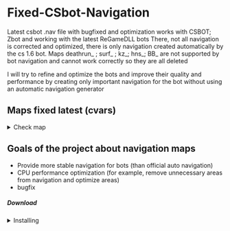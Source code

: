 # Fixed-CSbot-Navigation
Latest csbot .nav file with bugfixed and optimization
works with CSBOT; Zbot and working with the latest ReGameDLL bots
There, not all navigation is corrected and optimized, there is only navigation created automatically by the cs 1.6 bot.
Maps deathrun_ ; surf_ ; kz_; hns_; BB_ are not supported by bot navigation and cannot work correctly so they are all deleted

I will try to refine and optimize the bots and improve their quality and performance by creating only important navigation for the bot without using an automatic navigation generator

## Maps fixed latest (cvars)
<details>
<summary>Check map</summary>

| Map                               | Default size | fixed size | bugfix | Description |
| :--------------------------------- | :-----: | :-: | :----------: | :--------------------------------------------- |
| [zm_houses.nav](navigations/zm_houses.nav)                     | 0 KB autonav | 116 KB fixed | more fixed bugs | zm_houses critical fixed bugs |
| [35hp_2.nav](navigations/35hp_2.nav)                     | 1 KB autonav | 183 KB fixed | fixed areas | fixed water area |
| Total size navigations in archive | 2.06 GB autonav | 705 MB fixed | have small fix | removed more bad maps where impossible to fix it<br>removed deathrun_ ; surf_ ; kz_; hns_; BB_</br>|
</details>


## Goals of the project about navigation maps
<ul>
<li>Provide more stable navigation for bots (than official auto navigation)</li>
<li>CPU performance optimization (for example, remove unnecessary areas from navigation and optimize areas)</li>
<li>bugfix</li>
</ul>

##### Download

<details>
<summary>Installing</summary>

<ul>
<li>
Installing required by github full folder if you want
<pre>
<br>download archive from github</br>
next step unpack to nav files on your cstrike
<br>\steamapps\common\Half-Life\cstrike\maps</br>
</pre>
</li>
</ul>
